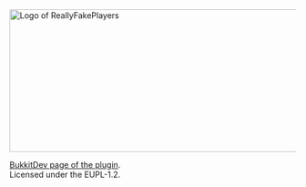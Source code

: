 <picture>
  <source media="(prefers-color-scheme: dark)" srcset="https://github.com/marlester-dev/ReallyFakePlayers/assets/77095872/0abc735e-6be7-4ea0-8c1a-95a82f559e2d">
  <source media="(prefers-color-scheme: light)" srcset="https://github.com/marlester-dev/ReallyFakePlayers/assets/77095872/28f555dc-70de-4803-857a-7a1b45791794">
  <img alt="Logo of ReallyFakePlayers" src="https://github.com/marlester-dev/ReallyFakePlayers/assets/77095872/35de0f21-b3f9-42f6-aac8-288c57fac2a5" width="700" height="250">
</picture>

[BukkitDev page of the plugin](https://dev.bukkit.org/projects/really-fake-players).  
Licensed under the EUPL-1.2.
